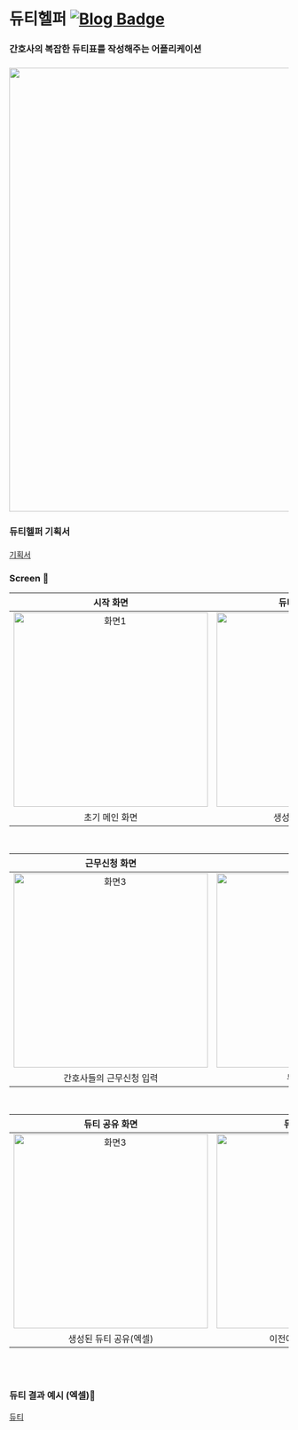 # 듀티헬퍼 [![Blog Badge](https://img.shields.io/badge/Blog-ff0000?style=flat-square&logo=naver&link=https://blog.naver.com/tioon74)](https://blog.naver.com/tioon74)
### 간호사의 복잡한 듀티표를 작성해주는 어플리케이션
##### 
<img src="https://github.com/tioon/DutyForNurse/blob/master/files/graphic%20image.png" width="800">

<br/>

### 듀티헬퍼 기획서
#### 
[기획서](https://github.com/tioon/DutyForNurse/blob/master/files/%EB%93%80%ED%8B%B0%20%ED%97%AC%ED%8D%BC%20%EA%B8%B0%ED%9A%8D%EC%84%9C.pdf)



### Screen :iphone:
| 시작 화면 | 듀티조건 입력 화면 | 
| :---: | :---: | 
| <img width="350" alt="화면1" src="https://github.com/tioon/DutyForNurse/blob/master/files/%EC%8B%9C%EC%9E%91%ED%99%94%EB%A9%B4.jpg"> | <img width="350" alt="화면2" src="https://github.com/tioon/DutyForNurse/blob/master/files/%EB%93%80%ED%8B%B0%20%EC%9E%91%EC%84%B1%20%ED%99%94%EB%A9%B4.jpg"> |
| 초기 메인 화면 | 생성할 듀티 조건 입력 | 

<br/>

| 근무신청 화면 | 결과 화면 | 
| :---: | :---: | 
| <img width="350" alt="화면3" src="https://github.com/tioon/DutyForNurse/blob/master/files/%EA%B7%BC%EB%AC%B4%EC%8B%A0%EC%B2%AD%20%ED%99%94%EB%A9%B4.jpg"> | <img width="350" alt="화면4" src="https://github.com/tioon/DutyForNurse/blob/master/files/%EB%93%80%ED%8B%B0%20%EC%83%9D%EC%84%B1%20%EA%B2%B0%EA%B3%BC%20%ED%99%94%EB%A9%B4.jpg"> |
| 간호사들의 근무신청 입력 | 듀티 생성 완료 | 

<br/>

| 듀티 공유 화면 | 듀티리스트 화면 | 
| :---: | :---: | 
| <img width="350" alt="화면3" src="https://github.com/tioon/DutyForNurse/blob/master/files/%EC%97%91%EC%85%80%ED%91%9C%20%EB%B3%80%ED%99%98%20%EB%B0%8F%20%EA%B3%B5%EC%9C%A0.jpg"> | <img width="350" alt="화면4" src="https://github.com/tioon/DutyForNurse/blob/master/files/%EC%A0%80%EC%9E%A5%EB%90%9C%20%EB%93%80%ED%8B%B0%20%ED%99%94%EB%A9%B4.jpg"> |
| 생성된 듀티 공유(엑셀) | 이전에 생성한 듀티 열람 | 

<br/>
<br/>

### 듀티 결과 예시 (엑셀):eyes:
[듀티](https://github.com/tioon/DutyForNurse/blob/master/files/%EA%B0%84%ED%98%B8%EB%93%80%ED%8B%B0%ED%91%9C3.xls)

